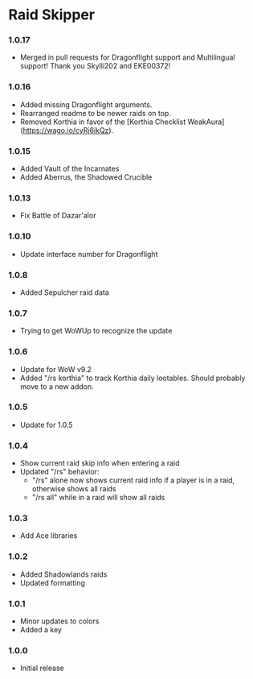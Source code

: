 # Raid Skipper

### 1.0.17
* Merged in pull requests for Dragonflight support and Multilingual support!
  Thank you Skylli202 and EKE00372!

### 1.0.16
* Added missing Dragonflight arguments.
* Rearranged readme to be newer raids on top.
* Removed Korthia in favor of the [Korthia Checklist WeakAura] (https://wago.io/cyRj6ikQz).

### 1.0.15
* Added Vault of the Incarnates
* Added Aberrus, the Shadowed Crucible

### 1.0.13
* Fix Battle of Dazar'alor

### 1.0.10
* Update interface number for Dragonflight

### 1.0.8
* Added Sepulcher raid data

### 1.0.7
* Trying to get WoWUp to recognize the update

### 1.0.6
* Update for WoW v9.2
* Added "/rs korthia" to track Korthia daily lootables. Should probably move to a new addon.

### 1.0.5
* Update for 1.0.5

### 1.0.4
* Show current raid skip info when entering a raid
* Updated "/rs" behavior: 
  * "/rs" alone now shows current raid info if a player is in a raid, otherwise shows all raids
  * "/rs all" while in a raid will show all raids

### 1.0.3
* Add Ace libraries

### 1.0.2
* Added Shadowlands raids
* Updated formatting

### 1.0.1
* Minor updates to colors
* Added a key

### 1.0.0
* Initial release
